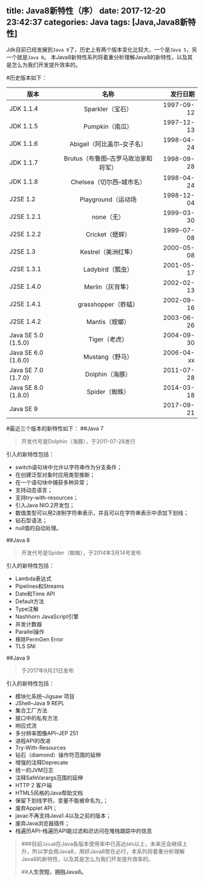 title: Java8新特性（序）
date: 2017-12-20 23:42:37
categories: Java
tags: [Java,Java8新特性]
---
Jdk目前已经发展到`Java 9`了，历史上有两个版本变化比较大，一个是`Java 5`，另一个就是`Java 8`。
本Java8新特性系列将着重分析理解Java8的新特性，以及其是怎么为我们开发提升效率的。

<!--more-->
#历史版本如下：

| 版本 | 名称 | 发行日期 |
| ------------- |:-------------:| -----:|
| JDK 1.1.4 | Sparkler（宝石） | 1997-09-12 |
| JDK 1.1.5 | Pumpkin（南瓜） | 1997-12-13 |
| JDK 1.1.6 | Abigail（阿比盖尔–女子名） | 1998-04-24 |
| JDK 1.1.7 | Brutus（布鲁图–古罗马政治家和将军） | 1998-09-28 |
| JDK 1.1.8 | Chelsea（切尔西–城市名） | 1998-04-24 |
| J2SE 1.2 | Playground（运动场 | 1998-12-04 |
| J2SE 1.2.1 | none（无） | 1999-03-30 |
| J2SE 1.2.2 | Cricket（蟋蟀） | 1999-07-08 |
| J2SE 1.3 | Kestrel（美洲红隼） | 2000-05-08 |
| J2SE 1.3.1 | Ladybird（瓢虫） | 2001-05-17 |
| J2SE 1.4.0 | Merlin（灰背隼） | 2002-02-13 |
| J2SE 1.4.1 | grasshopper（蚱蜢） | 2002-09-16 |
| J2SE 1.4.2 | Mantis（螳螂） | 2003-06-26 |
| Java SE 5.0 (1.5.0) | Tiger（老虎） | 2004-09-30 |
| Java SE 6.0 (1.6.0) | Mustang（野马） | 2006-04-xx |
| Java SE 7.0 (1.7.0) | Dolphin（海豚） | 2011-07-28 |
| Java SE 8.0 (1.8.0) | Spider（蜘蛛） | 2014-03-18 |
| Java SE 9 |  | 2017-09-21 |

#最近三个版本的新特性如下：
##Java 7
>开发代号是Dolphin（海豚），于2011-07-28发行

引入的新特性包括：

+ switch语句块中允许以字符串作为分支条件；
+ 在创建泛型对象时应用类型推断；
+ 在一个语句块中捕获多种异常；
+ 支持动态语言；
+ 支持try-with-resources；
+ 引入Java NIO.2开发包；
+ 数值类型可以用2进制字符串表示，并且可以在字符串表示中添加下划线；
+ 钻石型语法；
+ null值的自动处理。

##Java 8
>开发代号是Spider（蜘蛛），于2014年3月14号发布

引入的新特性包括：

+ Lambda表达式
+ Pipelines和Streams
+ Date和Time API
+ Default方法
+ Type注解
+ Nashhorn JavaScript引擎
+ 并发计数器
+ Parallel操作
+ 移除PermGen Error
+ TLS SNI

##Java 9
>于2017年9月21日发布

引入的新特性包括：

+ 模块化系统–Jigsaw 项目
+ JShell–Java 9 REPL
+ 集合工厂方法
+ 接口中的私有方法
+ 响应式流
+ 多分辨率图像API–JEP 251
+ 进程API的改进
+ Try-With-Resources
+ 钻石（diamond）操作符范围的延伸
+ 增强的注释Deprecate
+ 统一的JVM日志
+ 注释SafeVarargs范围的延伸
+ HTTP 2 客户端
+ HTML5风格的Java帮助文档
+ 保留下划线字符。变量不能被命名为_；
+ 废弃Applet API；
+ javac不再支持Java1.4以及之前的版本；
+ 废弃Java浏览器插件；
+ 栈遍历API–栈遍历API能过滤和迟访问在堆栈跟踪中的信息


>###目前`Java8`在Java各版本使用率中已高达`60%`以上，未来还会继续上升，所以学会用Java8，用好Java8势在必行，本系列将着重分析理解Java8的新特性，以及其是怎么为我们开发提升效率的。
>
>##**人生苦短，拥抱Java8。**